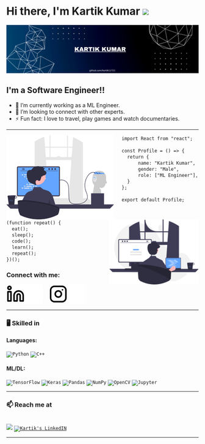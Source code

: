 # Hi there, I'm Kartik Kumar  <img src="https://media.giphy.com/media/hvRJCLFzcasrR4ia7z/giphy.gif" width="3%"></a>

![Kartik Kumar](./img/kartikkumar1.png?raw=true)

## I'm a Software Engineer!!

- 🌱 I’m currently working as a ML Engineer.
- 👯 I’m looking to connect with other experts.
- ⚡ Fun fact: I love to travel, play games and watch documentaries.

</center><hr>

<img align='left' height='220' style="margin-right:20px" src='img/firmware.svg' alt=''>

```tsx
import React from "react";

const Profile = () => {
  return {
      name: "Kartik Kumar",
      gender: "Male",
      role: ["ML Engineer"],
  }
};

export default Profile;
```

<img align='right' height='170' style="margin-left:20px" src='img/programming.svg' alt=''>

```tsx
(function repeat() {
  eat();
  sleep();
  code();
  learn();
  repeat();
})();
```

</div>


### Connect with me:

[![website](./img/linkedin-light.svg)](https://linkedin.com/in/kartik11721#gh-light-mode-only)[![website](./img/linkedin-dark.svg)](https://linkedin.com/in/kartik11721#gh-dark-mode-only)
&nbsp;&nbsp;
[![website](./img/instagram-light.svg)](https://instagram.com/kartik11721#gh-light-mode-only)[![website](./img/instagram-dark.svg)](https://instagram.com/kartik11721#gh-dark-mode-only)

<!-- ### Languages and Tools: -->

<!-- [<img align="left" alt="Visual Studio Code" width="26px" src="https://cdn.jsdelivr.net/gh/devicons/devicon/icons/vscode/vscode-original.svg" style="padding-right:10px;" />]()
[<img align="left" alt="Jupyter Notebook" width="26px" src="https://cdn.jsdelivr.net/gh/devicons/devicon/icons/jupyter/jupyter-original.svg" style="padding-right:10px;" />]()
[<img align="left" alt="Python" width="26px" src="https://cdn.jsdelivr.net/gh/devicons/devicon/icons/python/python-original.svg" style="padding-right:10px;" />]()
[<img align="left" alt="Numpy" width="26px" src="https://cdn.jsdelivr.net/gh/devicons/devicon/icons/numpy/numpy-original.svg" style="padding-right:10px;" />]()
[<img align="left" alt="Pandas" width="26px" src="https://cdn.jsdelivr.net/gh/devicons/devicon/icons/pandas/pandas-original.svg" style="padding-right:10px;" />]()
[<img align="left" alt="Matplotlib" width="26px" src="https://upload.wikimedia.org/wikipedia/commons/8/84/Matplotlib_icon.svg" style="padding-right:10px;" />]()
[<img align="left" alt="MySQL" width="26px" src="https://cdn.jsdelivr.net/gh/devicons/devicon/icons/mysql/mysql-original.svg" style="padding-right:10px;" />]()
[<img align="left" alt="HTML5" width="26px" src="https://cdn.jsdelivr.net/gh/devicons/devicon/icons/html5/html5-original.svg" style="padding-right:10px;" />]()
[<img align="left" alt="CSS3" width="26px" src="https://cdn.jsdelivr.net/gh/devicons/devicon/icons/css3/css3-original.svg" style="padding-right:10px;" />]()
[<img align="left" alt="C" width="26px" src="https://cdn.jsdelivr.net/gh/devicons/devicon/icons/c/c-original.svg" style="padding-right:10px;" />]()
[<img align="left" alt="C++" width="26px" src="https://cdn.jsdelivr.net/gh/devicons/devicon/icons/cplusplus/cplusplus-original.svg" style="padding-right:10px;" />]()
[<img align="left" alt="Git" width="26px" src="https://cdn.jsdelivr.net/gh/devicons/devicon/icons/git/git-original.svg" style="padding-right:10px;" />]() -->


<!-- <br /> -->
<!-- <br /> -->
<hr>
<!-- <br /> -->


###  :desktop_computer: Skilled in 


#### Languages:
<code><img alt="Python" src="https://img.shields.io/badge/python-%2314354C.svg?style=for-the-badge&logo=python&logoColor=white"/></code>
<code><img alt="C++" src="https://img.shields.io/badge/c++-%2300599C.svg?style=for-the-badge&logo=c%2B%2B&logoColor=white"/></code>

#### ML/DL:
<code><img alt="TensorFlow" src="https://img.shields.io/badge/TensorFlow-%23FF6F00.svg?style=for-the-badge&logo=TensorFlow&logoColor=white" /></code>
<code><img alt="Keras" src="https://img.shields.io/badge/Keras-%23D00000.svg?style=for-the-badge&logo=Keras&logoColor=white"/></code>
<code><img alt="Pandas" src="https://img.shields.io/badge/pandas-%23150458.svg?style=for-the-badge&logo=pandas&logoColor=white" /></code>
<code><img alt="NumPy" src="https://img.shields.io/badge/numpy-%23013243.svg?style=for-the-badge&logo=numpy&logoColor=white" /></code>
<code><img alt="OpenCV" src="https://img.shields.io/badge/opencv-%23white.svg?style=for-the-badge&logo=opencv&logoColor=white"/></code>
<code><img alt="Jupyter" src="https://img.shields.io/badge/Jupyter-%23F37626.svg?style=for-the-badge&logo=Jupyter&logoColor=white" /></code>

<hr>

### 📫 Reach me at
<br/>
<code><a href="mailto:kartik11721@gmail.com"><img src="https://img.shields.io/badge/gmail-%23DD0031.svg?&style=for-the-badge&logo=gmail&logoColor=white"/></a></code>
<code><a href="https://www.linkedin.com/in/kartik11721/"><img alt="Kartik's LinkedIN" src="https://img.shields.io/badge/linkedin-%230077B5.svg?style=for-the-badge&logo=linkedin&logoColor=white" /></a></code>
<!-- <a href="https://www.linkedin.com/in/arpita-halder-8718b413b/">
  <img align="left" alt="Arpita's LinkedIN" src="https://img.shields.io/badge/linkedin-%230077B5.svg?style=for-the-badge&logo=linkedin&logoColor=white" />
</a>
<a href="mailto:arpitahalder739@gmail.com?">
  <img src="https://img.shields.io/badge/gmail-%23DD0031.svg?&style=for-the-badge&logo=gmail&logoColor=white"/></a>
</a>
 -->
<hr>
<!-- [instagram]: https://instagram.com/kartik11721
[linkedin]: https://linkedin.com/in/kartik11721 -->
